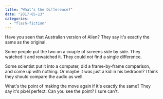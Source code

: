 ```yaml
---
title: "What's the Difference?"
date: "2017-05-13"
categories: 
  - "flash-fiction"
---
```


Have you seen that Australian version of Alien? They say it's exactly the same as the original.

Some people put the two on a couple of screens side by side. They watched it and rewatched it. They could not find a single difference.

Some scientist put it into a computer, did a frame-by-frame comparison, and come up with nothing. Or maybe it was just a kid in his bedroom? I think they should compare the audio as well.

What's the point of making the move again if it's exactly the same? They say it's pixel perfect. Can you see the point? I sure can't.
